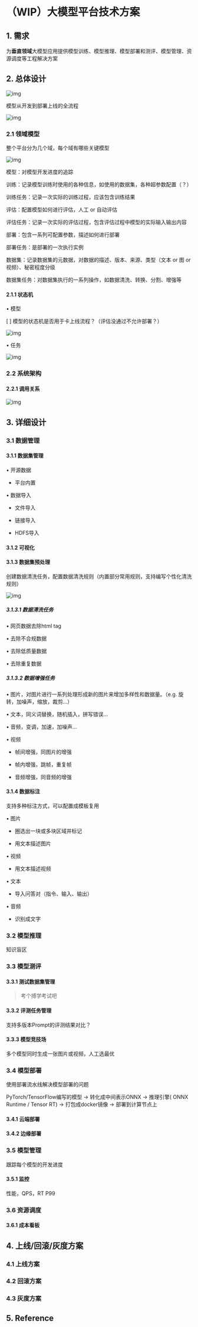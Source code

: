 # （**WIP**）大模型平台技术方案

 

## 1. 需求

为**垂直领域**大模型应用提供模型训练、模型推理、模型部署和测评、模型管理、资源调度等工程解决方案

 

## 2. 总体设计

![img](images/clip_image002.jpg)

 

模型从开发到部署上线的全流程

![img](images/clip_image004.jpg)

 

### 2.1 领域模型

  整个平台分为几个域，每个域有哪些关键模型  

![img](images/clip_image006.jpg)

 

模型：对模型开发进度的追踪

训练：记录模型训练时使用的各种信息，如使用的数据集，各种超参数配置（？）

训练任务：记录一次实际的训练过程，应该包含训练结果

评估：配置模型如何进行评估，人工 or 自动评估

评估任务：记录一次实际的评估过程，包含评估过程中模型的实际输入输出内容

部署：包含一系列可配置参数，描述如何进行部署

部署任务：是部署的一次执行实例

数据集：记录数据集的元数据，对数据的描述、版本、来源、类型（文本 or 图 or 视频）、秘密程度分级

数据集任务：对数据集执行的一系列操作，如数据清洗、转换、分割、增强等

 

#### 2.1.1 状态机

•     模型

[ ] 模型的状态机是否用于卡上线流程？（评估没通过不允许部署？）

![img](images/clip_image008.jpg)

 

•     任务

![img](images/clip_image010.jpg)

 

### 2.2 **系统架构**

#### 2.2.1 **调用关系**

![img](images/call_stack.png)

 

 

## 3. **详细设计**

### 3.1 **数据管理**

#### 3.1.1 **数据集管理**

•     开源数据

- 平台内置

•     数据导入

-    文件导入

-    链接导入

-    HDFS导入

#### 3.1.2 **可视化**

 

 

#### 3.1.3 **数据集预处理**

创建数据清洗任务，配置数据清洗规则（内置部分常用规则，支持编写个性化清洗规则）

![img](images/clip_image014.jpg)

 

##### 3.1.3.1 **数据清洗任务**

•     网页数据去除html tag

•     去除不合规数据

•     去除低质量数据

•     去除重复数据

 

##### 3.1.3.2 **数据增强任务**

•     图片，对图片进行一系列处理形成新的图片来增加多样性和数据量。（e.g. 旋转，加噪声，缩放，裁剪...）

•     文本，同义词替换，随机插入，拼写错误...

•     音频，变调，加速，加噪声...

•     视频

-    帧间增强，同图片的增强

-    帧内增强，跳帧，重复帧

-    音频增强，同音频的增强

 

#### 3.1.4 **数据标注**

支持多种标注方式，可以配置成模板复用

•     图片

-    圈选出一块或多块区域并标记

-    用文本描述图片

•     视频

-    用文本描述视频

•     文本

-    导入问答对（指令、输入、输出）

•     音频

-    识别成文字

 

### 3.2 **模型推理**

知识盲区

 

### 3.3 **模型测评**

#### 3.3.1 **测试数据集管理**
> 考个搏学考试吧

#### 3.3.2 **评测任务管理**

支持多版本Prompt的评测结果对比？

 

#### 3.3.3 **模型竞技场**

多个模型同时生成一张图片或视频，人工选最优

 

### 3.4 **模型部署**

使用部署流水线解决模型部署的问题

PyTorch/TensorFlow编写的模型 -> 转化成中间表示ONNX -> 推理引擎( ONNX Runtime / Tensor RT) -> 打包成docker镜像 -> 部署到计算节点上

#### 3.4.1 **云端部署**

#### 3.4.2 **边缘部署**

 

### 3.5 **模型管理**

跟踪每个模型的开发进度

 

#### 3.5.1 **监控**

性能，QPS，RT P99

 

### 3.6 **资源调度**

#### 3.6.1 **成本看板**


## 4. 上线/回滚/灰度方案

### 4.1 上线方案

### 4.2 回滚方案

### 4.3 灰度方案


## 5. Reference

